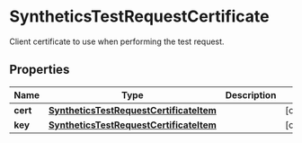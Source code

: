 # SyntheticsTestRequestCertificate

Client certificate to use when performing the test request.

## Properties

| Name     | Type                                                                                | Description | Notes      |
| -------- | ----------------------------------------------------------------------------------- | ----------- | ---------- |
| **cert** | [**SyntheticsTestRequestCertificateItem**](SyntheticsTestRequestCertificateItem.md) |             | [optional] |
| **key**  | [**SyntheticsTestRequestCertificateItem**](SyntheticsTestRequestCertificateItem.md) |             | [optional] |
